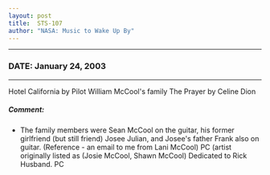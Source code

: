 ```yaml
---
layout: post
title:  STS-107
author: "NASA: Music to Wake Up By"
---
```


----
### DATE: January 24, 2003
----
Hotel California by Pilot William McCool's family
The Prayer by Celine Dion

##### Comment:
* The family members were Sean McCool on the guitar, his former girlfriend (but still friend) Josee Julian, and Josee's father Frank also on guitar. (Reference - an email to me from Lani McCool) PC (artist originally listed as (Josie McCool, Shawn McCool)
Dedicated to Rick Husband. PC
